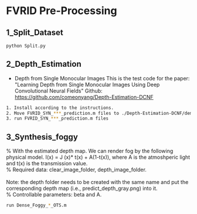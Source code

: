 # FVRID Pre-Processing
## 1_Split_Dataset
```bash
python Split.py
```

## 2_Depth_Estimation
* Depth from Single Monocular Images
This is the test code for the paper: "Learning Depth from Single Monocular Images Using Deep Convolutional Neural Fields"
Github: https://github.com/comeonyang/Depth-Estimation-DCNF
```bash
1. Install according to the instructions.
2. Move FVRID_SYN_***_prediction.m files to ./Depth-Estimation-DCNF/demo/
3. run FVRID_SYN_***_prediction.m files
```

## 3_Synthesis_foggy
% With the estimated depth map. We can render fog by the following physical model. I(x) = J (x)* t(x) + A(1-t(x)), where A is the atmoshperic light and t(x) is the transmission value. <br>
% Required data: clear_image_folder, depth_image_folder.<br>  
Note: the depth folder needs to be created with the same name and put the corresponding depth map (i.e., predict_depth_gray.png) into it. <br>
% Controllable parameters: beta and A. <br>
```bash
run Dense_Foggy_*_OTS.m
```
